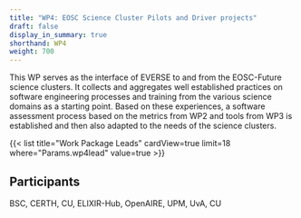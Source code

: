 ```yaml
---
title: "WP4: EOSC Science Cluster Pilots and Driver projects"
draft: false
display_in_summary: true
shorthand: WP4
weight: 700
---
```


This WP serves as the interface of EVERSE to and from the EOSC-Future science clusters. It collects and aggregates well established practices on software engineering processes and training from the various science domains as a starting point. Based on these experiences, a software assessment process based on the metrics from WP2 and tools from WP3 is established and then also adapted to the needs of the science clusters.

{{< list title="Work Package Leads" cardView=true limit=18 where="Params.wp4lead" value=true  >}}

## Participants

BSC, CERTH, CU, ELIXIR-Hub, OpenAIRE, UPM, UvA, CU
